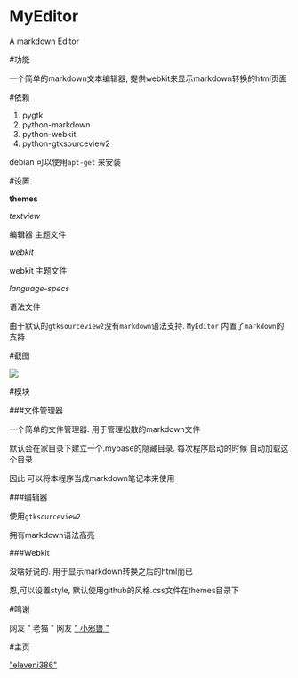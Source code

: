 MyEditor
========

A markdown Editor

#功能

一个简单的markdown文本编辑器, 提供webkit来显示markdown转换的html页面

#依赖

1. pygtk
2. python-markdown
3. python-webkit
4. python-gtksourceview2

debian 可以使用`apt-get` 来安装

#设置

**themes**

*textview* 

编辑器 主题文件 

*webkit*

webkit 主题文件

*language-specs*

语法文件

由于默认的`gtksourceview2`没有`markdown`语法支持.
`MyEditor` 内置了`markdown`的支持

#截图

![](http://eleveni386.7axu.com/image/markdown.png)

#模块

###文件管理器

一个简单的文件管理器. 用于管理松散的markdown文件

默认会在家目录下建立一个.mybase的隐藏目录. 每次程序启动的时候 自动加载这个目录.

因此 可以将本程序当成markdown笔记本来使用

###编辑器

使用`gtksourceview2` 

拥有markdown语法高亮

###Webkit

没啥好说的. 用于显示markdown转换之后的html而已

恩,可以设置style, 默认使用github的风格.css文件在themes目录下

#鸣谢

网友 " 老猫 "
网友 [" 小邪兽 "](http://neteue.com/)

#主页

["eleveni386"](http://eleveni386.7axu.com)
